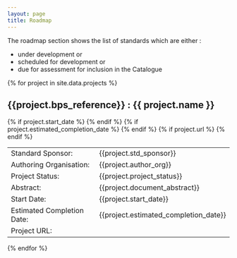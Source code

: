 ```yaml
---
layout: page
title: Roadmap
---
```

The  roadmap section shows the list of standards which are either :
+ under development or
+ scheduled for development or
+ due for assessment for inclusion in the Catalogue

{% for project in site.data.projects %}
## {{project.bps_reference}} : {{ project.name }}
<table>
    <tr>
        <td>Standard Sponsor:</td>
        <td>{{project.std_sponsor}}</td>
    </tr>
    <tr>
        <td>Authoring Organisation:</td>
        <td>{{project.author_org}}</td>
    </tr>
    <tr>
        <td>Project Status:</td>
        <td>{{project.project_status}}</td>
    </tr>
    <tr>
        <td>Abstract:</td>
        <td>{{project.document_abstract}}</td>
    </tr>
{% if project.start_date %}    
    <tr>
        <td>Start Date:</td>
        <td>{{project.start_date}}</td>
    </tr>
{% endif %}
{% if project.estimated_completion_date %}
    <tr>
        <td>Estimated Completion Date:</td>
        <td>{{project.estimated_completion_date}}</td>
    </tr>
{% endif %}
{% if project.url %}
    <tr>
        <td>Project URL:</td>
        <td>
            <a href="{{project.url}}"/>
        </td>
    </tr>
{% endif %}
</table>
  

{% endfor %}


